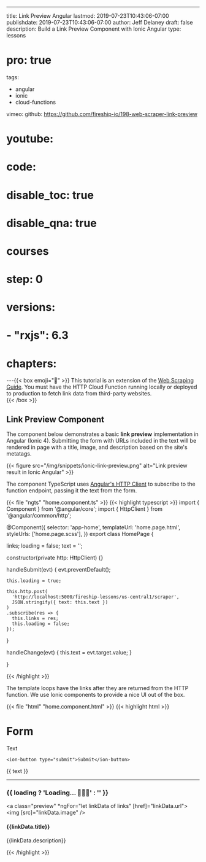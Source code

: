 ---
title: Link Preview Angular
lastmod: 2019-07-23T10:43:06-07:00
publishdate: 2019-07-23T10:43:06-07:00
author: Jeff Delaney
draft: false
description: Build a Link Preview Component with Ionic Angular
type: lessons
# pro: true
tags:
  - angular
  - ionic
  - cloud-functions

vimeo:
github: https://github.com/fireship-io/198-web-scraper-link-preview
# youtube:
# code:
# disable_toc: true
# disable_qna: true

# courses
# step: 0

# versions:
#     - "rxjs": 6.3

# chapters:
---{{< box emoji="👀" >}} This tutorial is an extension of the
[Web Scraping Guide](/lessons/web-scraping-guide/). You must have the HTTP Cloud
Function running locally or deployed to production to fetch link data from
third-party websites.  
{{< /box >}}

## Link Preview Component

The component below demonstrates a basic **link preview** implementation in
Angular (Ionic 4). Submitting the form with URLs included in the text will be
rendered in page with a title, image, and description based on the site's
metatags.

{{< figure src="/img/snippets/ionic-link-preview.png" alt="Link preview result in Ionic Angular" >}}

The component TypeScript uses
[Angular's HTTP Client](https://angular.io/guide/http) to subscribe to the
function endpoint, passing it the text from the form.

{{< file "ngts" "home.component.ts" >}} {{< highlight typescript >}} import {
Component } from '@angular/core'; import { HttpClient } from
'@angular/common/http';

@Component({ selector: 'app-home', templateUrl: 'home.page.html', styleUrls:
['home.page.scss'], }) export class HomePage {

links; loading = false; text = '';

constructor(private http: HttpClient) {}

handleSubmit(evt) { evt.preventDefault();

    this.loading = true;

    this.http.post(
      'http://localhost:5000/fireship-lessons/us-central1/scraper',
      JSON.stringify({ text: this.text })
    )
    .subscribe(res => {
      this.links = res;
      this.loading = false;
    });

}

handleChange(evt) { this.text = evt.target.value; }

}

{{< /highlight >}}

The template loops have the links after they are returned from the HTTP
function. We use Ionic components to provide a nice UI out of the box.

{{< file "html" "home.component.html" >}} {{< highlight html >}} <ion-content>
<h1>Form</h1>
<!-- Try this: <pre>get some https://fireship.io and https://fireship.io/courses/javascript/</pre> -->

  <form (submit)="handleSubmit($event)">
    <ion-label position="floating">Text</ion-label>
    <ion-textarea (keyup)="handleChange($event)"></ion-textarea>

    <ion-button type="submit">Submit</ion-button>

  </form>

{{ text }}

  <hr>
  <h3>{{ loading ? 'Loading...  🤔🤔🤔' : '' }}</h3>

<a class="preview" \*ngFor="let linkData of links" [href]="linkData.url"> <img
[src]="linkData.image" /> <div> <h4>{{linkData.title}}</h4>
<p>{{linkData.description}}</p> </div> </a> </ion-content> {{< /highlight >}}
